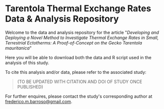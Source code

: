 # Tarentola Thermal Exchange Rates Data & Analysis Repository

Welcome to the data and analysis repository for the article "_Developing and Deploying a Novel Method to Investigate Thermal Exchange Rates in Small, Terrestrial Ectotherms: A Proof-of-Concept on the Gecko Tarentola mauritanica_"

Here you will be able to download both the data and R script used in the analysis of this study.

To cite this analysis and/or data, please refer to the associated study: 

> (TO BE UPDATED WITH CITATION AND DOI OF STUDY ONCE PUBLISHED) 

For further enquires, please contact the study's corresponding author at frederico.m.barroso@gmail.com.
